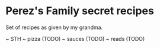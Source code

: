 # Perez's Family secret recipes

Set of recipes as given by my grandma.

~ STH
~ pizza (TODO)
~ sauces (TODO)
~ reads (TODO)